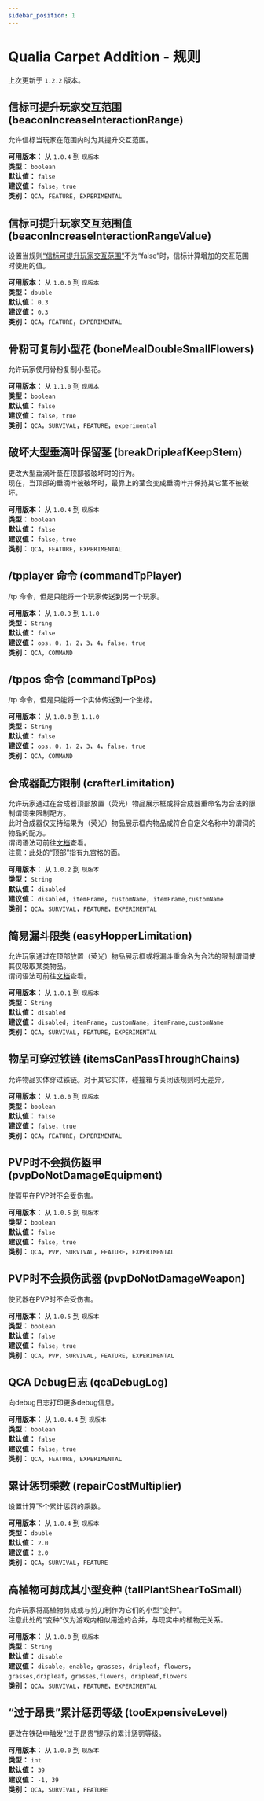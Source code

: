```yaml
---
sidebar_position: 1
---
```


# Qualia Carpet Addition - 规则
上次更新于 `1.2.2` 版本。

## 信标可提升玩家交互范围 (beaconIncreaseInteractionRange)
允许信标当玩家在范围内时为其提升交互范围。  
  
**可用版本：** 从 `1.0.4` 到 `现版本`  
**类型：** `boolean`  
**默认值：** `false`  
**建议值：** `false`，`true`  
**类别：** `QCA`，`FEATURE`，`EXPERIMENTAL`  

## 信标可提升玩家交互范围值 (beaconIncreaseInteractionRangeValue)
设置当规则[“信标可提升玩家交互范围”](#信标可提升玩家交互范围-beaconincreaseinteractionrange)不为“false”时，信标计算增加的交互范围时使用的值。  
  
**可用版本：** 从 `1.0.0` 到 `现版本`  
**类型：** `double`  
**默认值：** `0.3`  
**建议值：** `0.3`  
**类别：** `QCA`，`FEATURE`，`EXPERIMENTAL`  

## 骨粉可复制小型花 (boneMealDoubleSmallFlowers)
允许玩家使用骨粉复制小型花。

**可用版本：** 从 `1.1.0` 到 `现版本`  
**类型：** `boolean`  
**默认值：** `false`  
**建议值：** `false`，`true`  
**类别：** `QCA`，`SURVIVAL`，`FEATURE`，`experimental`  

## 破坏大型垂滴叶保留茎 (breakDripleafKeepStem)
更改大型垂滴叶茎在顶部被破坏时的行为。  
现在，当顶部的垂滴叶被破坏时，最靠上的茎会变成垂滴叶并保持其它茎不被破坏。  
  
**可用版本：** 从 `1.0.4` 到 `现版本`  
**类型：** `boolean`  
**默认值：** `false`  
**建议值：** `false`，`true`  
**类别：** `QCA`，`FEATURE`，`EXPERIMENTAL`  

## /tpplayer 命令 (commandTpPlayer)
/tp 命令，但是只能将一个玩家传送到另一个玩家。  
  
**可用版本：** 从 `1.0.3` 到 `1.1.0`  
**类型：** `String`  
**默认值：** `false`  
**建议值：** `ops`，`0`，`1`，`2`，`3`，`4`，`false`，`true`  
**类别：** `QCA`，`COMMAND`  

## /tppos 命令 (commandTpPos)
/tp 命令，但是只能将一个实体传送到一个坐标。  
  
**可用版本：** 从 `1.0.0` 到 `1.1.0`  
**类型：** `String`  
**默认值：** `false`  
**建议值：** `ops`，`0`，`1`，`2`，`3`，`4`，`false`，`true`  
**类别：** `QCA`，`COMMAND`  

## 合成器配方限制 (crafterLimitation)
允许玩家通过在合成器顶部放置（荧光）物品展示框或将合成器重命名为合法的限制谓词来限制配方。  
此时合成器仅支持结果为（荧光）物品展示框内物品或符合自定义名称中的谓词的物品的配方。  
谓词语法可前往[文档](./qca-limitations.md#语法)查看。  
注意：此处的“顶部”指有九宫格的面。  
  
**可用版本：** 从 `1.0.2` 到 `现版本`  
**类型：** `String`  
**默认值：** `disabled`  
**建议值：** `disabled`，`itemFrame`，`customName`，`itemFrame,customName`  
**类别：** `QCA`，`SURVIVAL`，`FEATURE`，`EXPERIMENTAL`  

## 简易漏斗限类 (easyHopperLimitation)
允许玩家通过在顶部放置（荧光）物品展示框或将漏斗重命名为合法的限制谓词使其仅吸取某类物品。  
谓词语法可前往[文档](./qca-limitations.md#语法)查看。  
  
**可用版本：** 从 `1.0.1` 到 `现版本`  
**类型：** `String`  
**默认值：** `disabled`  
**建议值：** `disabled`，`itemFrame`，`customName`，`itemFrame,customName`  
**类别：** `QCA`，`SURVIVAL`，`FEATURE`，`EXPERIMENTAL`  

## 物品可穿过铁链 (itemsCanPassThroughChains)
允许物品实体穿过铁链。对于其它实体，碰撞箱与关闭该规则时无差异。  
  
**可用版本：** 从 `1.0.0` 到 `现版本`  
**类型：** `boolean`  
**默认值：** `false`  
**建议值：** `false`，`true`  
**类别：** `QCA`，`FEATURE`，`EXPERIMENTAL`  

## PVP时不会损伤盔甲 (pvpDoNotDamageEquipment)
使盔甲在PVP时不会受伤害。  
  
**可用版本：** 从 `1.0.5` 到 `现版本`  
**类型：** `boolean`  
**默认值：** `false`  
**建议值：** `false`，`true`  
**类别：** `QCA`，`PVP`，`SURVIVAL`，`FEATURE`，`EXPERIMENTAL`  

## PVP时不会损伤武器 (pvpDoNotDamageWeapon)
使武器在PVP时不会受伤害。  
  
**可用版本：** 从 `1.0.5` 到 `现版本`  
**类型：** `boolean`  
**默认值：** `false`  
**建议值：** `false`，`true`  
**类别：** `QCA`，`PVP`，`SURVIVAL`，`FEATURE`，`EXPERIMENTAL`  

## QCA Debug日志 (qcaDebugLog)
向debug日志打印更多debug信息。  
  
**可用版本：** 从 `1.0.4.4` 到 `现版本`  
**类型：** `boolean`  
**默认值：** `false`  
**建议值：** `false`，`true`  
**类别：** `QCA`，`FEATURE`，`EXPERIMENTAL`  

## 累计惩罚乘数 (repairCostMultiplier)
设置计算下个累计惩罚的乘数。  
  
**可用版本：** 从 `1.0.4` 到 `现版本`  
**类型：** `double`  
**默认值：** `2.0`  
**建议值：** `2.0`  
**类别：** `QCA`，`SURVIVAL`，`FEATURE`  

## 高植物可剪成其小型变种 (tallPlantShearToSmall)
允许玩家将高植物剪成或与剪刀制作为它们的小型“变种”。  
注意此处的“变种”仅为游戏内相似用途的合并，与现实中的植物无关系。  
  
**可用版本：** 从 `1.0.0` 到 `现版本`  
**类型：** `String`  
**默认值：** `disable`  
**建议值：** `disable`，`enable`，`grasses`，`dripleaf`，`flowers`，`grasses,dripleaf`，`grasses,flowers`，`dripleaf,flowers`  
**类别：** `QCA`，`SURVIVAL`，`FEATURE`，`EXPERIMENTAL`  

## “过于昂贵”累计惩罚等级 (tooExpensiveLevel)
更改在铁砧中触发“过于昂贵”提示的累计惩罚等级。  
  
**可用版本：** 从 `1.0.0` 到 `现版本`  
**类型：** `int`  
**默认值：** `39`  
**建议值：** `-1`，`39`  
**类别：** `QCA`，`SURVIVAL`，`FEATURE`  
